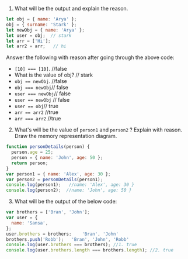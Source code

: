 1. What will be the output and explain the reason.

```js
let obj = { name: 'Arya' };
obj = { surname: 'Stark' };
let newObj = { name: 'Arya' };
let user = obj;  // stark
let arr = ['Hi'];
let arr2 = arr;   // hi
```

Answer the following with reason after going through the above code:

- `[10] === [10]`. //false
- What is the value of obj? // stark
- `obj == newObj`. //false
- `obj === newObj`// false
- `user === newObj`// false
- `user == newObj` // false
- `user == obj`// true
- `arr == arr2`  //true
- `arr === arr2` //true

2. What's will be the value of `person1` and `person2` ? Explain with reason. Draw the memory representation diagram.

<!-- To add this image here use ![name](./hello.jpg) -->

```js
function personDetails(person) {
  person.age = 25;
  person = { name: 'John', age: 50 };
  return person;
}
var person1 = { name: 'Alex', age: 30 };
var person2 = personDetails(person1);
console.log(person1);   //name: 'Alex', age: 30 }
console.log(person2);  //name: 'John', age: 50 }
```


3. What will be the output of the below code:

```js
var brothers = ['Bran', 'John'];
var user = {
  name: 'Sansa',
};
user.brothers = brothers;    'Bran', 'John'
brothers.push('Robb');   'Bran', 'John', 'Robb'
console.log(user.brothers === brothers); //1. true
console.log(user.brothers.length === brothers.length); //2. true
```
